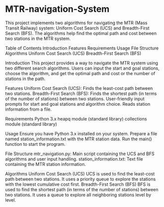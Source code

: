 # MTR-navigation-System

This project implements two algorithms for navigating the MTR (Mass Transit Railway) system: Uniform Cost Search (UCS) and Breadth-First Search (BFS). The algorithms help find the optimal path and cost between two stations in the MTR system.

Table of Contents
Introduction
Features
Requirements
Usage
File Structure
Algorithms
Uniform Cost Search (UCS)
Breadth-First Search (BFS)

Introduction
This project provides a way to navigate the MTR system using two different search algorithms. Users can input the start and goal stations, choose the algorithm, and get the optimal path and cost or the number of stations in the path.

Features
Uniform Cost Search (UCS): Finds the least-cost path between two stations.
Breadth-First Search (BFS): Finds the shortest path (in terms of the number of stations) between two stations.
User-friendly input prompts for start and goal stations and algorithm choice.
Reads station information from a file.

Requirements
Python 3.x
heapq module (standard library)
collections module (standard library)

Usage
Ensure you have Python 3.x installed on your system.
Prepare a file named station_information.txt with the MTR station data.
Run the main() function to start the program.

File Structure
mtr_navigation.py: Main script containing the UCS and BFS algorithms and user input handling.
station_information.txt: Text file containing the MTR station information.

Algorithms
Uniform Cost Search (UCS)
UCS is used to find the least-cost path between two stations. It uses a priority queue to explore the stations with the lowest cumulative cost first.
Breadth-First Search (BFS)
BFS is used to find the shortest path (in terms of the number of stations) between two stations. It uses a queue to explore all neighboring stations level by level.
